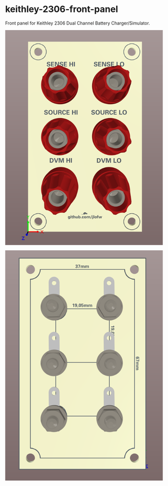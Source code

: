 # keithley-2306-front-panel
Front panel for Keithley 2306 Dual Channel Battery Charger/Simulator.

![Alt text](/images/front.PNG?raw=true "front")

![Alt text](/images/back.PNG?raw=true "back")
